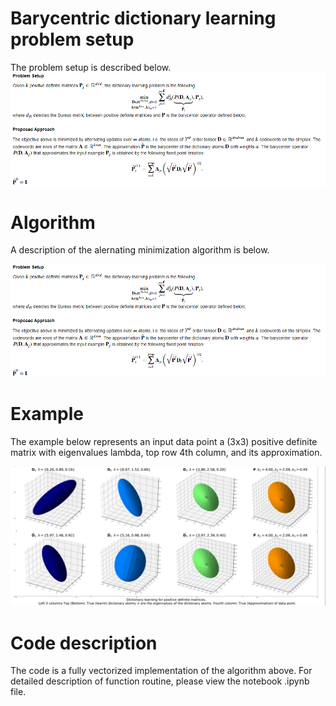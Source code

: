 
#  Barycentric dictionary learning problem setup

The problem setup is described below.
![plot](./figures/problem_setup.PNG)


# Algorithm 
A description of the alernating minimization algorithm is below.


![plot](./figures/alt_min.png)

# Example
The example below represents an input data point a (3x3) positive definite matrix with eigenvalues lambda, top row 4th column, and its approximation.

![example](./figures/example.png)
# Code description
The code is a fully vectorized implementation of the algorithm above. For detailed description of function routine, please view the notebook .ipynb file.
